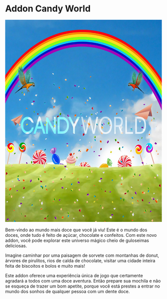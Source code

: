 <h1>Addon Candy World</h1>

<p align="center">
<img src="https://github.com/Alexxmfs/Candy_World_Minecraft/blob/master/pack_icon.png?raw=true" width="650px" height="650px" />
</p>
  
<p>Bem-vindo ao mundo mais doce que você já viu! Este é o mundo dos doces, onde tudo é feito de açúcar, chocolate e confeitos. Com este novo addon, você pode explorar este universo mágico cheio de guloseimas deliciosas.

Imagine caminhar por uma paisagem de sorvete com montanhas de donut, árvores de pirulitos, rios de calda de chocolate, visitar uma cidade inteira feita de biscoitos e bolos e muito mais!

Este addon oferece uma experiência única de jogo que certamente agradará a todos com uma doce aventura. Então prepare sua mochila e não se esqueça de trazer um bom apetite, porque você está prestes a entrar no mundo dos sonhos de qualquer pessoa com um dente doce.</p>
